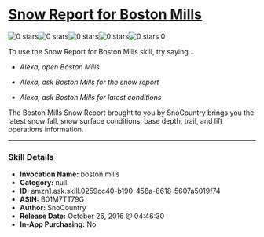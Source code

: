 # [Snow Report for Boston Mills](http://alexa.amazon.com/#skills/amzn1.ask.skill.0259cc40-b190-458a-8618-5607a5019f74)
![0 stars](../../images/ic_star_border_black_18dp_1x.png)![0 stars](../../images/ic_star_border_black_18dp_1x.png)![0 stars](../../images/ic_star_border_black_18dp_1x.png)![0 stars](../../images/ic_star_border_black_18dp_1x.png)![0 stars](../../images/ic_star_border_black_18dp_1x.png) 0

To use the Snow Report for Boston Mills skill, try saying...

* *Alexa, open Boston Mills*

* *Alexa, ask Boston Mills for the snow report*

* *Alexa, ask Boston Mills for latest conditions*

The Boston Mills Snow Report brought to you by SnoCountry brings you the latest snow fall, snow surface conditions,  base depth, trail, and lift operations information.

***

### Skill Details

* **Invocation Name:** boston mills
* **Category:** null
* **ID:** amzn1.ask.skill.0259cc40-b190-458a-8618-5607a5019f74
* **ASIN:** B01M7TT79G
* **Author:** SnoCountry
* **Release Date:** October 26, 2016 @ 04:46:30
* **In-App Purchasing:** No
